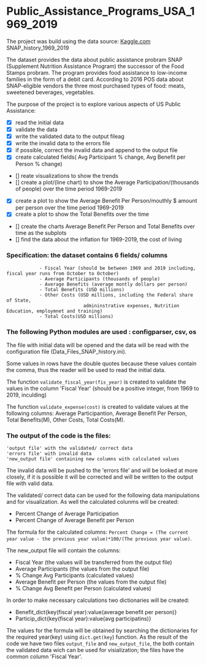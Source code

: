 # Public_Assistance_Programs_USA_1969_2019
             
 The project was build using the data source: [Kaggle.com](https://www.kaggle.com/jpmiller/publicassistance?select=SNAP_history_1969_2019.csv)
             SNAP_history_1969_2019
             
 The dataset provides the data about public assistance probram SNAP (Supplement Nutrition Assistance Program) 
 the successor of the Food Stamps probram. The program provides food assistance 
 to low-income families in the form of a debit card.
 According to 2016 POS data about SNAP-eligible vendors the three most purchased types of food: meats, sweetened beverages, vegetables.
 
 The purpose of the project is to explore various aspects of US Public Assistance:
 - [x] read the initial data
 - [x] validate the data
 - [x] write the validated data to the output fileag
 - [x] write the invalid data to the errors file
 - [x] if possible, correct the invalid data and append to the output file
 - [x] create calculated fields( Avg Participant % change, Avg Benefit per Person % change)
 - [] reate visualizations to show the trends
 - [] create a plot/(line chart) to show the Average Participation/(thousands of people) over the time period 1969-2019
 - [x] create a plot to show the Average Benefit Per Person/mouthly $ amount per person over the time period 1969-2019
 - [x] create a plot to show the Total Benefits over the time 
 - [] create the charts Average Benefit Per Person and Total Benefits over time as the subplots
 - [] find the data about the inflation for 1969-2019, the cost of living
 
 ### Specification: the dataset contains 6 fields/ columns
                - Fiscal Year (should be between 1969 and 2019 including, fiscal year runs from October to October)
                - Average Participants (thousands of people)
                - Average Benefits (average montly dollars per person)
                - Total Benefits (USD millions)
                - Other Costs (USD millions, including the Federal share of State,
                                admininstrative expenses, Nutrition Education, employmnet and training)
                - Total Costs(USD millions)
                
  
 
 
### The following Python modules are used : configparser, csv, os 
The file with initial data will be opened and the data will be read with the configuration file (Data_Files_SNAP_history.ini).

Some values in rows have the double quotes because these values contain the comma, thus the reader will be used to read the initial data.

The function `validate_fiscal_year(fis_year)` is created to  validate the values in the column 'Fiscal Year' 
(should be a positive integer, from 1969 to 2019, inculding)

The function `validate_expense(cost)` is created to validate values at the following columns:
Average Participantion,
Average Benefit Per Person,
Total Benefits(M),
Other Costs,
Total Costs(M).

### The output of the code is the files: 
```
'output file' with the validated/ correct data
'errors file' with invalid data
'new_output file' containing new columns with calculated values
```
The invalid data will be pushed to the 'errors file' and will be looked at more closely, if it is possible it will be corrected
and will be written to the output file with valid data.

The validated/ correct data can be used for the following data manipulations and for visualization.
As well the calculated colunms will be created:
- Percent Change of Average Participation 
- Percent Change of Average Benefit per Person

The formula for the calculated columns:
`Percent Change = (The current year value - the previous year value)*100/(The previous year value)`.

The new_output file will contain the columns:
- Fiscal Year (the values will be transferred from the output file)
- Average Participants (the values from the output file)
- % Change Avg Participants (calculated values)
- Average Benefit per Person (the values from the output file)
- % Change Avg Benefit per Person (calculated values)

In order to make necessary calculations two dictionaries will be created: 
- Benefit_dict{key(fiscal year):value(average benefit per person)}
- Particip_dict{key(fiscal year):value(avg participatins)}

The values for the formula will be obtained by searching the dictionaries for the required year(key) using `dict.get(key`) function.
As the result of the code we have two files `output_file` and `new_output_file`, 
the both contain the validated data wich can be used for visialization; the files have the common column 'Fiscal Year'.
              
           

